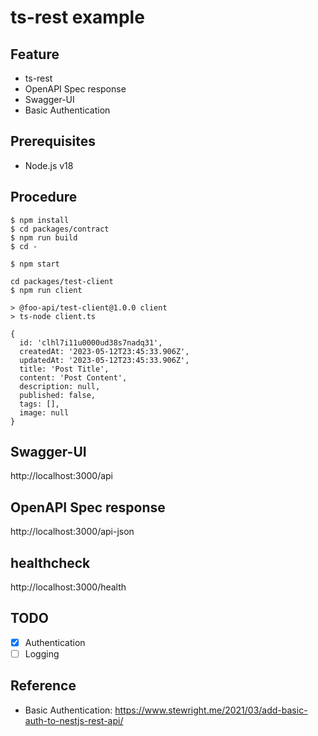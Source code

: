 # ts-rest example

## Feature

- ts-rest
- OpenAPI Spec response
- Swagger-UI
- Basic Authentication

## Prerequisites

- Node.js v18

## Procedure

```
$ npm install
$ cd packages/contract
$ npm run build
$ cd -
```

```
$ npm start
```

```
cd packages/test-client
$ npm run client

> @foo-api/test-client@1.0.0 client
> ts-node client.ts

{
  id: 'clhl7i11u0000ud38s7nadq31',
  createdAt: '2023-05-12T23:45:33.906Z',
  updatedAt: '2023-05-12T23:45:33.906Z',
  title: 'Post Title',
  content: 'Post Content',
  description: null,
  published: false,
  tags: [],
  image: null
}
```

## Swagger-UI

http://localhost:3000/api

## OpenAPI Spec response

http://localhost:3000/api-json

## healthcheck

http://localhost:3000/health

## TODO

- [x] Authentication
- [ ] Logging

## Reference

- Basic Authentication:
  https://www.stewright.me/2021/03/add-basic-auth-to-nestjs-rest-api/
